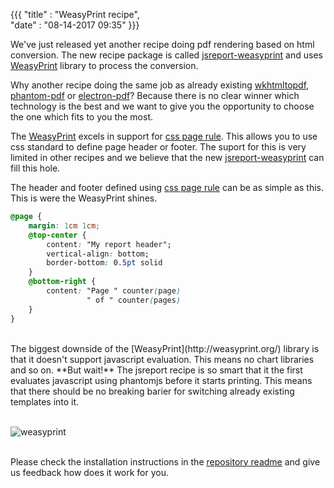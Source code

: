 ﻿{{{
    "title"    : "WeasyPrint recipe",	   
    "date"     : "08-14-2017 09:35"	
}}}

We've just released yet another recipe doing pdf rendering based on html conversion. The new recipe package is called [jsreport-weasyprint](https://github.com/jsreport/jsreport-weasyprint) and uses [WeasyPrint](http://weasyprint.org/) library to process the conversion.

Why another recipe doing the same job as already existing [wkhtmltopdf](/learn/wkhtmltopdf), [phantom-pdf](/learn/phantom-pdf) or [electron-pdf](https://github.com/bjrmatos/jsreport-electron-pdf)? Because there is no clear winner which technology is the best and we want to give you the opportunity to choose the one which fits to you the most.

The [WeasyPrint](http://weasyprint.org/) excels in support for [css page rule](https://www.w3.org/TR/css3-page/). This allows you to use css standard to define page header or footer. The suport for this is very limited in other recipes and we believe that the new  [jsreport-weasyprint](https://github.com/jsreport/jsreport-weasyprint) can fill this hole.

The header and footer defined using [css page rule](https://www.w3.org/TR/css3-page/) can be as simple as this. This is were the WeasyPrint shines.
```css
@page {
    margin: 1cm 1cm;   
    @top-center {
        content: "My report header";
        vertical-align: bottom;
        border-bottom: 0.5pt solid 
    }
    @bottom-right {
        content: "Page " counter(page)
                 " of " counter(pages) 
    }  
}
```
<br/>
The biggest downside of the [WeasyPrint](http://weasyprint.org/) library is that it doesn't support javascript evaluation. This means no chart libraries and so on. **But wait!** The jsreport recipe is so smart that it the first evaluates javascript using phantomjs before it starts printing. This means that there should be no breaking barier for switching already existing templates into it. 
<br/><br/>

![weasyprint](https://jsreport.net/screenshots/weasyprint.png)
<br/><br/>

Please check the installation instructions in the [repository readme](https://github.com/jsreport/jsreport-weasyprint) and give us feedback how does it work for you.